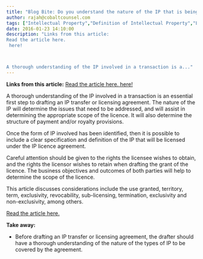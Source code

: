 ```yaml
---
title: "Blog Bite: Do you understand the nature of the IP that is being transferred?"
author: rajah@cobaltcounsel.com
tags: ["Intellectual Property","Definition of Intellectual Property","Licence Restrictions","Grant of Licence","Commercial Activities","Rajah","IP Transfer"]
date: 2016-01-23 14:10:00
description: "Links from this article:
Read the article here.
 here!



A thorough understanding of the IP involved in a transaction is a..."
---
```


**Links from this article:** [Read the article here.](http://www.lexology.com/library/detail.aspx?g=3a05b0c6-43a5-43a2-90ba-87859d5d810e)[ here!](http://blackletterlaw.ca/)

A thorough understanding of the IP involved in a transaction is an essential first step to drafting an IP transfer or licensing agreement. The nature of the IP will determine the issues that need to be addressed, and will assist in determining the appropriate scope of the licence. It will also determine the structure of payment and/or royalty provisions.

Once the form of IP involved has been identified, then it is possible to include a clear specification and definition of the IP that will be licensed under the IP licence agreement.

Careful attention should be given to the rights the licensee wishes to obtain, and the rights the licensor wishes to retain when drafting the grant of the licence. The business objectives and outcomes of both parties will help to determine the scope of the licence.

This article discusses considerations include the use granted, territory, term, exclusivity, revocability, sub-licensing, termination, exclusivity and non-exclusivity, among others.

[Read the article here.](http://www.lexology.com/library/detail.aspx?g=3a05b0c6-43a5-43a2-90ba-87859d5d810e)

 

**Take away:**
- Before drafting an IP transfer or licensing agreement, the drafter should have a thorough understanding of the nature of the types of IP to be covered by the agreement.

 

 
